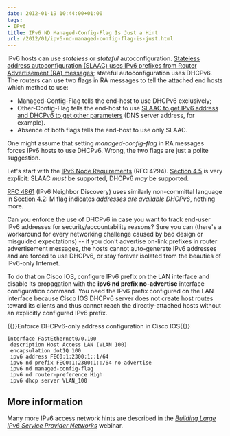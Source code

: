 ```yaml
---
date: 2012-01-19 10:44:00+01:00
tags:
- IPv6
title: IPv6 ND Managed-Config-Flag Is Just a Hint
url: /2012/01/ipv6-nd-managed-config-flag-is-just.html
---
```

IPv6 hosts can use *stateless* or *stateful* autoconfiguration. [Stateless address autoconfiguration (SLAAC) uses IPv6 prefixes from Router Advertisement (RA) messages](https://blog.ipspace.net/2011/10/ipv6-stateless-autoconfiguration-101.html); stateful autoconfiguration uses DHCPv6. The routers can use two flags in RA messages to tell the attached end hosts which method to use:

-   Managed-Config-Flag tells the end-host to use DHCPv6 exclusively;
-   Other-Config-Flag tells the end-host to use [SLAAC to get IPv6 address and DHCPv6 to get other parameters](https://blog.ipspace.net/2011/02/dhcpv6slaacra-dhcpv4.html) (DNS server address, for example).
-   Absence of both flags tells the end-host to use only SLAAC.

One might assume that setting *managed-config-flag* in RA messages forces IPv6 hosts to use DHCPv6. Wrong, the two flags are just a polite suggestion.
<!--more-->
Let's start with the [IPv6 Node Requirements](http://tools.ietf.org/html/rfc4294) (RFC 4294). [Section 4.5](http://tools.ietf.org/html/rfc4294#section-4.5) is very explicit: SLAAC *must* be supported, DHCPv6 *may* be supported.

[RFC 4861](http://tools.ietf.org/html/rfc4861) (IPv6 Neighbor Discovery) uses similarly non-committal language in [Section 4.2](http://tools.ietf.org/html/rfc4861#section-4.2): M flag indicates *addresses are available DHCPv6*, nothing more.

Can you enforce the use of DHCPv6 in case you want to track end-user IPv6 addresses for security/accountability reasons? Sure you can (there's a workaround for every networking challenge caused by bad design or misguided expectations) -- if you don't advertise on-link prefixes in router advertisement messages, the hosts cannot auto-generate IPv6 addresses and are forced to use DHCPv6, or stay forever isolated from the beauties of IPv6-only Internet.

To do that on Cisco IOS, configure IPv6 prefix on the LAN interface and disable its propagation with the **ipv6 nd prefix no-advertise** interface configuration command. You need the IPv6 prefix configured on the LAN interface because Cisco IOS DHCPv6 server does not create host routes toward its clients and thus cannot reach the directly-attached hosts without an explicitly configured IPv6 prefix.

{{<cc>}}Enforce DHCPv6-only address configuration in Cisco IOS{{</cc>}}
```
interface FastEthernet0/0.100
 description Host Access LAN (VLAN 100)
 encapsulation dot1Q 100
 ipv6 address FEC0:1:2300:1::1/64
 ipv6 nd prefix FEC0:1:2300:1::/64 no-advertise
 ipv6 nd managed-config-flag
 ipv6 nd router-preference High
 ipv6 dhcp server VLAN_100
```

## More information

Many more IPv6 access network hints are described in the [*Building Large IPv6 Service Provider Networks*](https://www.ipspace.net/Building_Large_IPv6_Service_Provider_Networks) webinar.